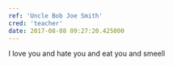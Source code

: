 ```yaml
---
ref: 'Uncle Bob Joe Smith'
cred: 'teacher'
date: 2017-08-08 09:27:20.425000
---
```


I love you and hate you and eat you and smeell